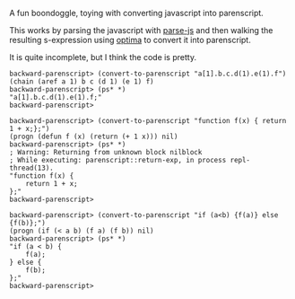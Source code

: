 A fun boondoggle, toying with converting javascript into parenscript.

This works by parsing the javascript with
[parse-js](https://github.com/marijnh/parse-js) and then walking the
resulting s-expression using
[optima](https://github.com/m2ym/optima#readme) to convert it into
parenscript.

It is quite incomplete, but I think the code is pretty.

```common-lisp
backward-parenscript> (convert-to-parenscript "a[1].b.c.d(1).e(1).f")
(chain (aref a 1) b c (d 1) (e 1) f)
backward-parenscript> (ps* *)
"a[1].b.c.d(1).e(1).f;"
backward-parenscript> 
```

```common-lisp
backward-parenscript> (convert-to-parenscript "function f(x) { return 1 + x;};")
(progn (defun f (x) (return (+ 1 x))) nil)
backward-parenscript> (ps* *)
; Warning: Returning from unknown block nilblock
; While executing: parenscript::return-exp, in process repl-thread(13).
"function f(x) {
    return 1 + x;
};"
backward-parenscript> 
```

```common-lisp
backward-parenscript> (convert-to-parenscript "if (a<b) {f(a)} else {f(b)};")
(progn (if (< a b) (f a) (f b)) nil)
backward-parenscript> (ps* *)
"if (a < b) {
    f(a);
} else {
    f(b);
};"
backward-parenscript> 
```
